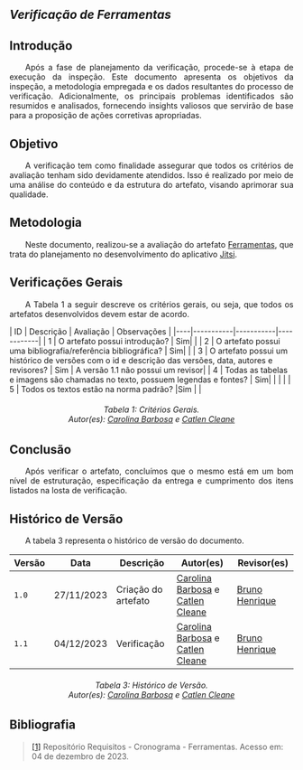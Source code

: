 ## ***Verificação de Ferramentas***

## **Introdução**
<p align="justify"> 
&emsp;&emsp;Após a fase de planejamento da verificação, procede-se à etapa de execução da inspeção. Este documento apresenta os objetivos da inspeção, a metodologia empregada e os dados resultantes do processo de verificação. Adicionalmente, os principais problemas identificados são resumidos e analisados, fornecendo insights valiosos que servirão de base para a proposição de ações corretivas apropriadas.
</p>

## **Objetivo**
<p align="justify"> 
&emsp;&emsp;A verificação tem como finalidade assegurar que todos os critérios de avaliação tenham sido devidamente atendidos. Isso é realizado por meio de uma análise do conteúdo e da estrutura do artefato, visando aprimorar sua qualidade.
</p>

## **Metodologia**
<p align="justify"> 
&emsp;&emsp;Neste documento, realizou-se a avaliação do artefato <a href="https://requisitos-de-software.github.io/2023.2-Jitsi/Planejamento/ferramentas/">Ferramentas</a>, que trata do planejamento no desenvolvimento do aplicativo <a href="https://requisitos-de-software.github.io/2023.2-Jitsi/">Jitsi</a>.
</p>

## **Verificações Gerais**
<p align="justify"> 
&emsp;&emsp;A Tabela 1 a seguir descreve os critérios gerais, ou seja, que todos os artefatos desenvolvidos devem estar de acordo.
</p>
| ID | Descrição | Avaliação | Observações |
|----|-----------|-----------|------------|
| 1  | O artefato possui introdução? | Sim| |
| 2  | O artefato possui uma bibliografia/referência bibliográfica? | Sim| |
| 3  | O artefato possui um histórico de versões com o id e descrição das versões, data, autores e revisores? | Sim  | A versão 1.1 não possui um revisor|
| 4  | Todas as tabelas e imagens são chamadas no texto, possuem legendas e fontes? | Sim| |  |  |
| 5  | Todos os textos estão na norma padrão? |Sim | |

<center>
<h6> Tabela 1: Critérios Gerais.
<br/> Autor(es): <a href="https://github.com/CarolinaBarb">Carolina Barbosa</a> e <a href="https://github.com/catlenc">Catlen Cleane</a></h6>
</center>

## **Conclusão**
<p align="justify"> 
&emsp;&emsp;Após verificar o artefato, concluímos que o mesmo está em um bom nível de estruturação, especificação da entrega e cumprimento dos itens listados na losta de verificação.

## **Histórico de Versão**
<p align="justify">
&emsp;&emsp;A tabela 3 representa o histórico de versão do documento.
</p>

| Versão | Data | Descrição | Autor(es)| Revisor(es)|
|--------|------|-----------|----------|------------|
|`1.0` | 27/11/2023 | Criação do artefato | [Carolina Barbosa](https://github.com/CarolinaBarb) e [Catlen Cleane](https://github.com/catlenc) | [Bruno Henrique](https://github.com/BrunoHenrique00) |
|`1.1` | 04/12/2023 | Verificação | [Carolina Barbosa](https://github.com/CarolinaBarb) e [Catlen Cleane](https://github.com/catlenc) | [Bruno Henrique](https://github.com/BrunoHenrique00) |

<center>
<h6> Tabela 3: Histórico de Versão.
<br/> Autor(es): <a href="https://github.com/CarolinaBarb">Carolina Barbosa</a> e <a href="https://github.com/catlenc">Catlen Cleane</a></h6>
</center>

## **Bibliografia**

> <a href="https://github.com/Requisitos-de-Software/2023.2-Jitsi">[1]</a> Repositório Requisitos - Cronograma - Ferramentas. Acesso em: 04 de dezembro de 2023.